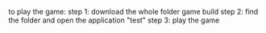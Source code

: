 to play the game:
step 1: download the whole folder game build
step 2: find the folder and open the application "test"
step 3: play the game
